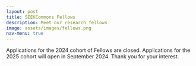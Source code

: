 ```yaml
---
layout: post
title: SEEKCommons Fellows 
description: Meet our research fellows
image: assets/images/fellows.png
nav-menu: true
---
```


Applications for the 2024 cohort of Fellows are closed. Applications for the 2025 cohort will open in September 2024. Thank you for your interest. 

<!---
[Applications are now open](https://airtable.com/appIn7IkDUND83vC3/shrDl9Ot0H1gxAvbm) for the 2024 cohort of SEEKCommons Fellows!

Learn more about the fellowship program [here](https://seekcommons.org/fellowship-application.html). 

## 2024 Fellows

Meet the SEEKCommons Fellows working on STS, Open Science and Socio-Environmental research projects. 

### Fellow 1 
--->

